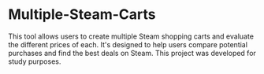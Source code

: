 # Multiple-Steam-Carts
This tool allows users to create multiple Steam shopping carts and evaluate the different prices of each. It's designed to help users compare potential purchases and find the best deals on Steam. This project was developed for study purposes.
